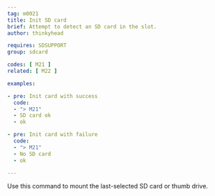 ```yaml
---
tag: m0021
title: Init SD card
brief: Attempt to detect an SD card in the slot.
author: thinkyhead

requires: SDSUPPORT
group: sdcard

codes: [ M21 ]
related: [ M22 ]

examples:

- pre: Init card with success
  code:
  - "> M21"
  - SD card ok
  - ok

- pre: Init card with failure
  code:
  - "> M21"
  - No SD card
  - ok

---
```


Use this command to mount the last-selected SD card or thumb drive.
